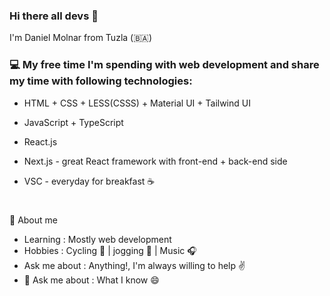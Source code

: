 ### Hi there all devs 👋

I'm Daniel Molnar from Tuzla (:bosnia_herzegovina:)

### :computer: My free time I'm spending with web development and share my time with following technologies:

- HTML + CSS + LESS(CSSS) + Material UI + Tailwind UI
- JavaScript + TypeScript

- React.js
- Next.js - great React framework with front-end + back-end side

- VSC - everyday for breakfast :coffee:
#


🤔 About me

- Learning : Mostly web development
- Hobbies : Cycling :bicyclist: | jogging 🏃 | Music 🎧
- Ask me about : Anything!, I'm always willing to help ✌️
- 💬 Ask me about : What I know 😄
#

<!--
**Daniel4lm/Daniel4lm** is a ✨ _special_ ✨ repository because its `README.md` (this file) appears on your GitHub profile.

Here are some ideas to get you started:

- 🔭 I’m currently working on ...
- 🌱 I’m currently learning ...
- 👯 I’m looking to collaborate on ...
- 🤔 I’m looking for help with ...
- 💬 Ask me about ...
- 📫 How to reach me: ...
- 😄 Pronouns: ...
- ⚡ Fun fact: ...
-->
